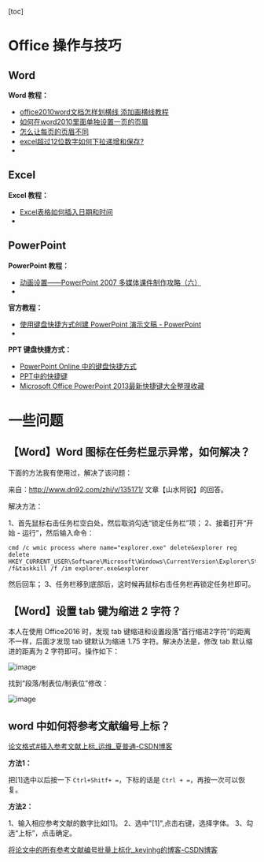 [toc]

# Office 操作与技巧

## Word

**Word 教程：**

- [office2010word文档怎样划横线 添加画横线教程](https://jingyan.baidu.com/article/e4d08ffdb6cb040fd2f60d14.html)
- [如何在word2010里面单独设置一页的页眉](https://zhidao.baidu.com/question/560649539.html)
- [怎么让每页的页眉不同](https://jingyan.baidu.com/article/870c6fc3310685b03fe4be0c.html?qq-pf-to=pcqq.group)
- [excel超过12位数字如何下拉递增和保存?](https://www.kafan.cn/edu/81596841.html)
- 



## Excel

**Excel 教程：**

- [Excel表格如何插入日期和时间](https://jingyan.baidu.com/article/49711c616cd716fa441b7c07.html)
- 





## PowerPoint

**PowerPoint 教程：**


- [动画设置――PowerPoint 2007 多媒体课件制作攻略（六）](http://office.wps.cn/officeppt/33940-2013-04-10-18-41-23-8.html)
- 



**官方教程：**

- [使用键盘快捷方式创建 PowerPoint 演示文稿 - PowerPoint](https://support.office.com/zh-cn/article/%E4%BD%BF%E7%94%A8%E9%94%AE%E7%9B%98%E5%BF%AB%E6%8D%B7%E6%96%B9%E5%BC%8F%E5%88%9B%E5%BB%BA-powerpoint-%E6%BC%94%E7%A4%BA%E6%96%87%E7%A8%BF-ebb3d20e-dcd4-444f-a38e-bb5c5ed180f4)
- 



**PPT 键盘快捷方式：**

- [PowerPoint Online 中的键盘快捷方式](https://support.office.com/zh-cn/article/powerpoint-online-%E4%B8%AD%E7%9A%84%E9%94%AE%E7%9B%98%E5%BF%AB%E6%8D%B7%E6%96%B9%E5%BC%8F-fef9c0ea-51f9-4580-a502-ed2736241a07#bkmk_frequentlyused)
- [PPT中的快捷键](https://jingyan.baidu.com/article/ff42efa9d7a2e2c19e220299.html)
- [Microsoft Office PowerPoint 2013最新快捷键大全整理收藏](http://www.ihref.com/read-16311.html)



# 一些问题

## 【Word】Word 图标在任务栏显示异常，如何解决？ 

下面的方法我有使用过，解决了该问题：

来自：<http://www.dn92.com/zhi/v/135171/> 文章【山水阿锐】的回答。

解决方法：

1、首先鼠标右击任务栏空白处，然后取消勾选“锁定任务栏”项；
2、接着打开“开始 - 运行”，然后输入命令：
``` 
cmd /c wmic process where name="explorer.exe" delete&explorer reg delete HKEY_CURRENT_USER\Software\Microsoft\Windows\CurrentVersion\Explorer\StuckRects2 /f&taskkill /f /im explorer.exe&explorer
```
然后回车；
3、任务栏移到底部后，这时候再鼠标右击任务栏再锁定任务栏即可。

## 【Word】设置 tab 键为缩进 2 字符？

本人在使用 Office2016 时，发现 tab 键缩进和设置段落“首行缩进2字符”的距离不一样，后面才发现 tab 键默认为缩进 1.75 字符。解决办法是，修改 tab 默认缩进的距离为 2 字符即可。操作如下：

![image](https://user-images.githubusercontent.com/25930007/71429844-b39cbc00-2703-11ea-8457-df5ac78af361.png)

找到“段落/制表位/制表位”修改：

![image](https://user-images.githubusercontent.com/25930007/71429849-b8617000-2703-11ea-8156-44cbc94de025.png)

## word 中如何将参考文献编号上标？

[论文格式#插入参考文献上标_运维_夏普通-CSDN博客](https://blog.csdn.net/qq_34243930/article/details/86523030)

**方法1：** 

把[1]选中以后按一下 `Ctrl+Shitf+ =`，下标的话是 `Ctrl + =`，再按一次可以恢复。

**方法2：**

1、输入相应参考文献的数字比如[1]。
2、选中"[1]",点击右键，选择字体。
3、勾选“上标”，点击确定。

[将论文中的所有参考文献编号批量上标化_kevinhg的博客-CSDN博客](https://blog.csdn.net/kevinhg/article/details/7371290)